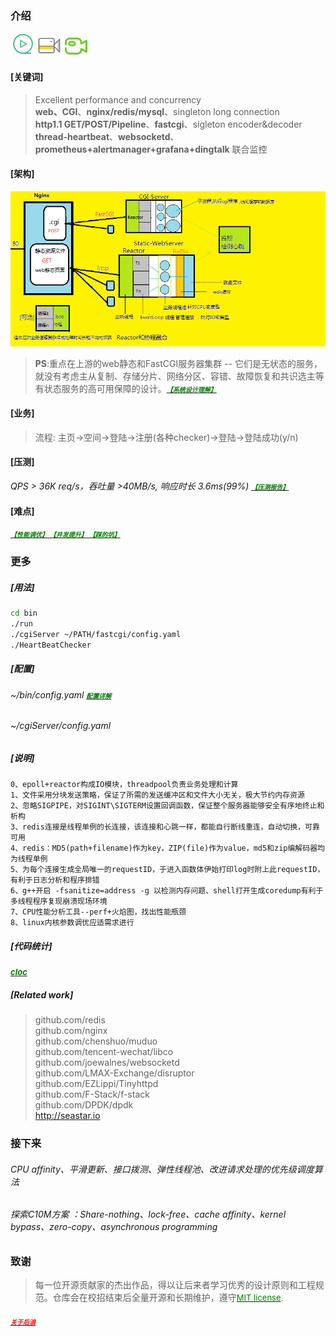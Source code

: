 ### 介绍
 
<a href="https://zlonqi.gitee.io/2020/02/11/lonky-pretty-server/"><img src="./webServer/pages/images/pic/video2.png" alt="video"><img src="./webServer/pages/images/pic/video1.png" alt="video"><img src="./webServer/pages/images/pic/video3.png" alt="video"></a>

#### [关键词]
> Excellent performance and concurrency  
> **web、CGI**、**nginx/redis/mysql**、singleton long connection  
> **http1.1 GET/POST/Pipeline**、**fastcgi**、sigleton encoder&decoder  
> **thread-heartbeat**、**websocketd**、**prometheus+alertmanager+grafana+dingtalk** 联合监控  

#### [架构]

![arch](./webServer/pages/images/pic/arch1.png)  

> **PS**:重点在上游的web静态和FastCGI服务器集群 -- 它们是无状态的服务，就没有考虑主从复制、存储分片、网络分区、容错、故障恢复和共识选主等有状态服务的高可用保障的设计。<a href="https://www.yuque.com/longky/btxa2q/rus66z"><font size=1 color=green>***【系统设计理解】***</font></a>

#### [业务]

> 流程: 主页->空间->登陆->注册(各种checker)->登陆->登陆成功(y/n)

#### [压测]

 *QPS > 36K req/s，吞吐量 >40MB/s, 响应时长 3.6ms(99%)* <a href="https://www.yuque.com/longky/gw0h0i/ulipsg"><font size=1 color=green>***【压测报告】***</font></a>

#### [难点] 
<a href="https://www.yuque.com/longky/xx7ivw/bsflrs"><font size=1 color=green>***【性能调优】*** </font></a>
<a href="https://www.yuque.com/longky/xx7ivw/uw0ckr"><font size=1 color=green>***【并发提升】*** </font></a>
<a href="https://zlonqi.gitee.io/2021/02/22/note/"><font size=1 color=green>***【踩的坑】***</font></a>

### 更多

##### [用法]

```bash
cd bin
./run
./cgiServer ~/PATH/fastcgi/config.yaml 
./HeartBeatChecker
```

##### [配置]
###### ~/bin/config.yaml <a href="https://www.yuque.com/longky/gw0h0i/xeglug"><font size=1 color=green>***配置详解***</font></a>
###### ~/cgiServer/config.yaml
##### [说明]
```
0、epoll+reactor构成IO模块，threadpool负责业务处理和计算
1、文件采用分块发送策略，保证了所需的发送缓冲区和文件大小无关，极大节约内存资源
2、忽略SIGPIPE，对SIGINT\SIGTERM设置回调函数，保证整个服务器能够安全有序地终止和析构
3、redis连接是线程单例的长连接，该连接和心跳一样，都能自行断线重连，自动切换，可靠可用
4、redis：MD5(path+filename)作为key，ZIP(file)作为value，md5和zip编解码器均为线程单例
5、为每个连接生成全局唯一的requestID，于进入函数体伊始打印log时附上此requestID，有利于日志分析和程序排错
6、g++开启 -fsanitize=address -g 以检测内存问题、shell打开生成coredump有利于多线程程序复现崩溃现场环境
7、CPU性能分析工具--perf+火焰图，找出性能瓶颈
8、linux内核参数调优应适需求进行
```

##### [代码统计]

<a href="https://www.yuque.com/longky/gw0h0i/gzx302"><font size=2 color=green>***cloc***</font></a>

##### [Related work]
> github.com/redis  
> github.com/nginx   
> github.com/chenshuo/muduo  
> github.com/tencent-wechat/libco  
> github.com/joewalnes/websocketd  
> github.com/LMAX-Exchange/disruptor  
> github.com/EZLippi/Tinyhttpd  
> github.com/F-Stack/f-stack  
> github.com/DPDK/dpdk  
> http://seastar.io  


### 接下来
###### CPU affinity、平滑更新、接口拨测、弹性线程池、改进请求处理的优先级调度算法
###### 探索C10M方案 ：Share-nothing、lock-free、cache affinity、kernel bypass、zero-copy、asynchronous programming

### 致谢
> 每一位开源贡献家的杰出作品，得以让后来者学习优秀的设计原则和工程规范。仓库会在校招结束后全量开源和长期维护，遵守<a href="http://www.ruanyifeng.com/blog/2011/05/how_to_choose_free_software_licenses.html"><font size=2 color=green>MIT license</font></a>.
##### <a href="https://zlonqi.github.io"><font size=1 color=red>***关于后浪***</font></a>

